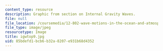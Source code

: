 ```yaml
---
content_type: resource
description: Graphic from section on Internal Gravity Waves.
file: null
file_location: /coursemedia/12-802-wave-motions-in-the-ocean-and-atmosphere-spring-2004/85bdefd1bcb6b32a8207e931b68d4352_igwtop9.jpg
file_type: image/jpeg
resourcetype: Image
title: igwtop9.jpg
uid: 85bdefd1-bcb6-b32a-8207-e931b68d4352
---
```

